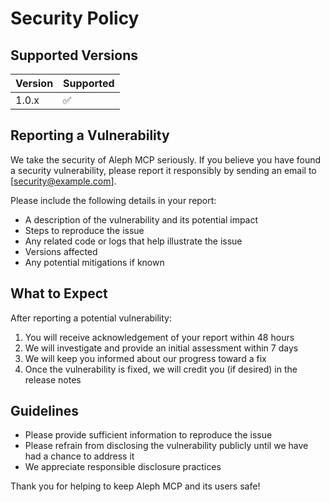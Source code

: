 # Security Policy

## Supported Versions

| Version | Supported          |
| ------- | ------------------ |
| 1.0.x   | :white_check_mark: |

## Reporting a Vulnerability

We take the security of Aleph MCP seriously. If you believe you have found a security vulnerability, please report it responsibly by sending an email to [security@example.com].

Please include the following details in your report:

- A description of the vulnerability and its potential impact
- Steps to reproduce the issue
- Any related code or logs that help illustrate the issue
- Versions affected
- Any potential mitigations if known

## What to Expect

After reporting a potential vulnerability:

1. You will receive acknowledgement of your report within 48 hours
2. We will investigate and provide an initial assessment within 7 days
3. We will keep you informed about our progress toward a fix
4. Once the vulnerability is fixed, we will credit you (if desired) in the release notes

## Guidelines

- Please provide sufficient information to reproduce the issue
- Please refrain from disclosing the vulnerability publicly until we have had a chance to address it
- We appreciate responsible disclosure practices

Thank you for helping to keep Aleph MCP and its users safe!
